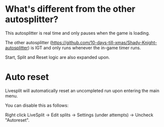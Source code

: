 # What's different from the other autosplitter?

This autosplitter is real time and only pauses when the game is loading. 

The other autosplitter (https://github.com/10-days-till-xmas/Shady-Knight-autosplitter) is IGT and only runs whenever the in-game timer runs.

Start, Split and Reset logic are also expanded upon.

# Auto reset

Livesplit will automatically reset an uncompleted run upon entering the main menu.

You can disable this as follows: 

Right click LiveSplit -> Edit splits -> Settings (under attempts) -> Uncheck "Autoreset".
